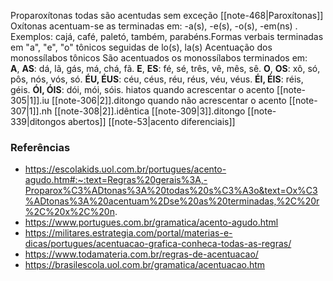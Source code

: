 
Proparoxítonas
	todas são acentudas sem exceção
[[note-468|Paroxítonas]]
Oxítonas
	 acentuam-se as terminadas em: -a(s), -e(s), -o(s), -em(ns) . Exemplos: cajá, café, paletó, também, parabéns.Formas verbais terminadas em "a", "e", "o" tônicos seguidas de lo(s), la(s)
	Acentuação dos monossílabos tônicos
		São acentuados os monossílabos terminados em:
		**A**, **AS**: dá, lã, gás, má, chá, fã.
		**E**, **ES**: fé, sé, três, vê, mês, sê.
		**O**, **OS**: xô, só, pôs, nós, vós, só.
		**ÉU, ÉUS**: céu, céus, réu, réus, véu, véus.
		**ÉI, ÉIS**: réis, géis.
		**ÓI, ÓIS**: dói, mói, sóis.
hiatos
	quando acrescentar o acento
		[[note-305|1]].iu
		[[note-306|2]].ditongo 
	quando não acrescentar o acento
		[[note-307|1]].nh
		[[note-308|2]].idêntica
		[[note-309|3]].ditongo
[[note-339|ditongos abertos]]
[[note-53|acento diferenciais]]

### Referências
- https://escolakids.uol.com.br/portugues/acento-agudo.htm#:~:text=Regras%20gerais%3A,-Proparox%C3%ADtonas%3A%20todas%20s%C3%A3o&text=Ox%C3%ADtonas%3A%20acentuam%2Dse%20as%20terminadas,%2C%20r%2C%20x%2C%20n.
- https://www.portugues.com.br/gramatica/acento-agudo.html
- https://militares.estrategia.com/portal/materias-e-dicas/portugues/acentuacao-grafica-conheca-todas-as-regras/
- https://www.todamateria.com.br/regras-de-acentuacao/
- https://brasilescola.uol.com.br/gramatica/acentuacao.htm